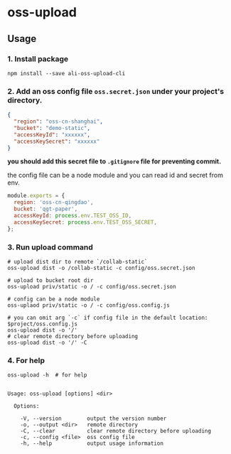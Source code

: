 # oss-upload


## Usage

### 1. Install package

```shell
npm install --save ali-oss-upload-cli
```

### 2. Add an oss config file `oss.secret.json` under your project's directory.

```json
{
  "region": "oss-cn-shanghai",
  "bucket": "demo-static",
  "accessKeyId": "xxxxxx",
  "accessKeySecret": "xxxxxx"
}
```

**you should add this secret file to `.gitignore` file for preventing commit.**

the config file can be a node module and you can read id and secret from env.

```js
module.exports = {
  region: 'oss-cn-qingdao',
  bucket: 'qgt-paper',
  accessKeyId: process.env.TEST_OSS_ID,
  accessKeySecret: process.env.TEST_OSS_SECRET,
};
```


### 3. Run upload command

```shell
# upload dist dir to remote `/collab-static`
oss-upload dist -o /collab-static -c config/oss.secret.json

# upload to bucket root dir
oss-upload priv/static -o / -c config/oss.secret.json

# config can be a node module
oss-uplaod priv/static -o / -c config/oss.config.js

# you can omit arg `-c` if config file in the default location: $project/oss.config.js
oss-upload dist -o '/'
# clear remote directory before uploading
oss-upload dist -o '/' -C
```

### 4. For help

```shell
oss-upload -h  # for help


Usage: oss-upload [options] <dir>

  Options:

    -V, --version        output the version number
    -o, --output <dir>   remote directory
    -C, --clear          clear remote directory before uploading
    -c, --config <file>  oss config file
    -h, --help           output usage information
```
